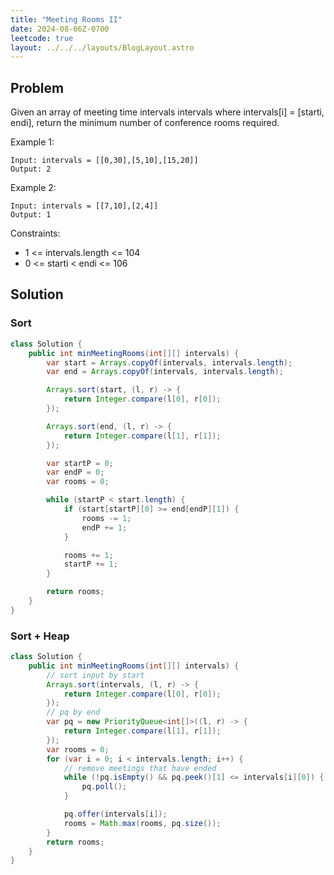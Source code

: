 ```yaml
---
title: "Meeting Rooms II"
date: 2024-08-06Z-0700
leetcode: true
layout: ../../../layouts/BlogLayout.astro
---
```


## Problem

Given an array of meeting time intervals intervals where intervals[i] = [starti, endi], return the minimum number of conference rooms required.

Example 1:

```text
Input: intervals = [[0,30],[5,10],[15,20]]
Output: 2
```

Example 2:

```text
Input: intervals = [[7,10],[2,4]]
Output: 1
```

Constraints:

- 1 <= intervals.length <= 104
- 0 <= starti < endi <= 106

## Solution

### Sort

```java
class Solution {
    public int minMeetingRooms(int[][] intervals) {
        var start = Arrays.copyOf(intervals, intervals.length);
        var end = Arrays.copyOf(intervals, intervals.length);

        Arrays.sort(start, (l, r) -> {
            return Integer.compare(l[0], r[0]);
        });

        Arrays.sort(end, (l, r) -> {
            return Integer.compare(l[1], r[1]);
        });

        var startP = 0;
        var endP = 0;
        var rooms = 0;

        while (startP < start.length) {
            if (start[startP][0] >= end[endP][1]) {
                rooms -= 1;
                endP += 1;
            }

            rooms += 1;
            startP += 1;
        }

        return rooms;
    }
}
```

### Sort + Heap

```java
class Solution {
    public int minMeetingRooms(int[][] intervals) {
        // sort input by start
        Arrays.sort(intervals, (l, r) -> {
            return Integer.compare(l[0], r[0]);
        });
        // pq by end
        var pq = new PriorityQueue<int[]>((l, r) -> {
            return Integer.compare(l[1], r[1]);
        });
        var rooms = 0;
        for (var i = 0; i < intervals.length; i++) {
            // remove meetings that have ended
            while (!pq.isEmpty() && pq.peek()[1] <= intervals[i][0]) {
                pq.poll();
            }

            pq.offer(intervals[i]);
            rooms = Math.max(rooms, pq.size());
        }
        return rooms;
    }
}
```
